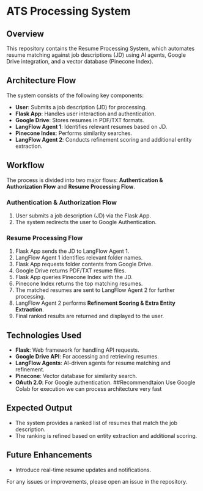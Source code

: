 # ATS  Processing System

## Overview
This repository contains the Resume Processing System, which automates resume matching against job descriptions (JD) using AI agents, Google Drive integration, and a vector database (Pinecone Index).

## Architecture Flow
The system consists of the following key components:
- **User**: Submits a job description (JD) for processing.
- **Flask App**: Handles user interaction and authentication.
- **Google Drive**: Stores resumes in PDF/TXT formats.
- **LangFlow Agent 1**: Identifies relevant resumes based on JD.
- **Pinecone Index**: Performs similarity searches.
- **LangFlow Agent 2**: Conducts refinement scoring and additional entity extraction.

## Workflow
The process is divided into two major flows: **Authentication & Authorization Flow** and **Resume Processing Flow**.

### Authentication & Authorization Flow
1. User submits a job description (JD) via the Flask App.
2. The system redirects the user to Google Authentication.

### Resume Processing Flow
1. Flask App sends the JD to LangFlow Agent 1.
2. LangFlow Agent 1 identifies relevant folder names.
3. Flask App requests folder contents from Google Drive.
4. Google Drive returns PDF/TXT resume files.
5. Flask App queries Pinecone Index with the JD.
6. Pinecone Index returns the top matching resumes.
7. The matched resumes are sent to LangFlow Agent 2 for further processing.
8. LangFlow Agent 2 performs **Refinement Scoring & Extra Entity Extraction**.
9. Final ranked results are returned and displayed to the user.

## Technologies Used
- **Flask**: Web framework for handling API requests.
- **Google Drive API**: For accessing and retrieving resumes.
- **LangFlow Agents**: AI-driven agents for resume matching and refinement.
- **Pinecone**: Vector database for similarity search.
- **OAuth 2.0**: For Google authentication.
##Recommendtaion
Use Google Colab for execution 
we can process architecture very fast
## Expected Output
- The system provides a ranked list of resumes that match the job description.
- The ranking is refined based on entity extraction and additional scoring.

## Future Enhancements

- Introduce real-time resume updates and notifications.



For any issues or improvements, please open an issue in the repository.

